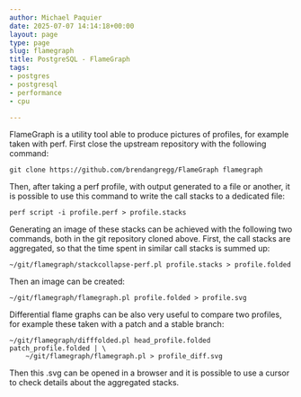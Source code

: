 ```yaml
---
author: Michael Paquier
date: 2025-07-07 14:14:18+00:00
layout: page
type: page
slug: flamegraph
title: PostgreSQL - FlameGraph
tags:
- postgres
- postgresql
- performance
- cpu

---
```


FlameGraph is a utility tool able to produce pictures of profiles,
for example taken with perf.  First close the upstream repository
with the following command:

    git clone https://github.com/brendangregg/FlameGraph flamegraph

Then, after taking a perf profile, with output generated to a file or
another, it is possible to use this command to write the call stacks
to a dedicated file:

    perf script -i profile.perf > profile.stacks

Generating an image of these stacks can be achieved with the following
two commands, both in the git repository cloned above.  First, the call
stacks are aggregated, so that the time spent in similar call stacks is
summed up:

    ~/git/flamegraph/stackcollapse-perf.pl profile.stacks > profile.folded

Then an image can be created:

    ~/git/flamegraph/flamegraph.pl profile.folded > profile.svg

Differential flame graphs can be also very useful to compare two profiles,
for example these taken with a patch and a stable branch:

    ~/git/flamegraph/difffolded.pl head_profile.folded patch_profile.folded | \
	    ~/git/flamegraph/flamegraph.pl > profile_diff.svg

Then this .svg can be opened in a browser and it is possible to use a
cursor to check details about the aggregated stacks.

